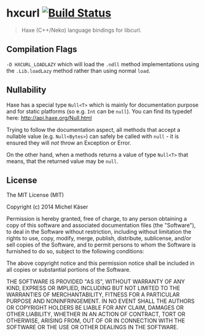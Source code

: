 # hxcurl [![Build Status](https://ci.rackster.ch/buildStatus/icon?job=hxcurl)](https://ci.rackster.ch/job/hxcurl/)

> Haxe (C++/Neko) language bindings for libcurl.

## Compilation Flags

`-D HXCURL_LOADLAZY` which will load the `.ndll` method implementations using the `.Lib.loadLazy` method rather than using normal `load`.

## Nullability

Haxe has a special type `Null<T>` which is mainly for documentation purpose and for static platforms (so e.g. `Int` can be `null`). You can find its typedef here: http://api.haxe.org/Null.html

Trying to follow the documentation aspect, all methods that accept a nullable value (e.g. `Null<Bytes>`) can safely be called with `null` - it is ensured they will _not_ throw an Exception or Error.

On the other hand, when a methods returns a value of type `Null<T>` that means, that the returned value may be `null`.

## License

The MIT License (MIT)

Copyright (c) 2014 Michel Käser

Permission is hereby granted, free of charge, to any person obtaining a copy
of this software and associated documentation files (the "Software"), to deal
in the Software without restriction, including without limitation the rights
to use, copy, modify, merge, publish, distribute, sublicense, and/or sell
copies of the Software, and to permit persons to whom the Software is
furnished to do so, subject to the following conditions:

The above copyright notice and this permission notice shall be included in
all copies or substantial portions of the Software.

THE SOFTWARE IS PROVIDED "AS IS", WITHOUT WARRANTY OF ANY KIND, EXPRESS OR
IMPLIED, INCLUDING BUT NOT LIMITED TO THE WARRANTIES OF MERCHANTABILITY,
FITNESS FOR A PARTICULAR PURPOSE AND NONINFRINGEMENT. IN NO EVENT SHALL THE
AUTHORS OR COPYRIGHT HOLDERS BE LIABLE FOR ANY CLAIM, DAMAGES OR OTHER
LIABILITY, WHETHER IN AN ACTION OF CONTRACT, TORT OR OTHERWISE, ARISING FROM,
OUT OF OR IN CONNECTION WITH THE SOFTWARE OR THE USE OR OTHER DEALINGS IN
THE SOFTWARE.



